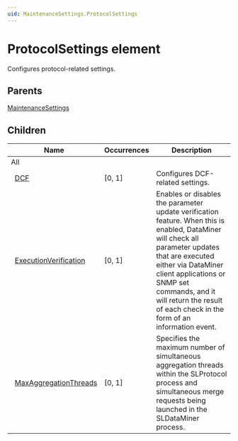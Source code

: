 ```yaml
---
uid: MaintenanceSettings.ProtocolSettings
---
```


# ProtocolSettings element

Configures protocol-related settings.

## Parents

[MaintenanceSettings](xref:MaintenanceSettings)

## Children

| Name | Occurrences | Description |
| --- | --- | --- |
| All |  |  |
| &#160;&#160;[DCF](xref:MaintenanceSettings.ProtocolSettings.DCF) | [0, 1] | Configures DCF-related settings. |
| &#160;&#160;[ExecutionVerification](xref:MaintenanceSettings.ProtocolSettings.ExecutionVerification) | [0, 1] | Enables or disables the parameter update verification feature. When this is enabled, DataMiner will check all parameter updates that are executed either via DataMiner client applications or SNMP set commands, and it will return the result of each check in the form of an information event. |
| &#160;&#160;[MaxAggregationThreads](xref:MaintenanceSettings.ProtocolSettings.MaxAggregationThreads) | [0, 1] | Specifies the maximum number of simultaneous aggregation threads within the SLProtocol process and simultaneous merge requests being launched in the SLDataMiner process. |
